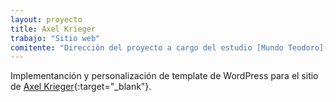 ```yaml
---
layout: proyecto
title: Axel Krieger
trabajo: "Sitio web"
comitente: "Dirección del proyecto a cargo del estudio [Mundo Teodoro](http://mundoteodoro.com)."
---
```


Implementanción y personalización de template de WordPress para el sitio de [Axel Krieger](http://www.axelk.com/){:target="_blank"}.
